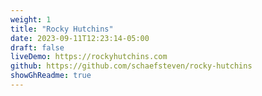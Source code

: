 ```yaml
---
weight: 1
title: "Rocky Hutchins"
date: 2023-09-11T12:23:14-05:00
draft: false
liveDemo: https://rockyhutchins.com
github: https://github.com/schaefsteven/rocky-hutchins
showGhReadme: true
---
```

